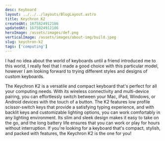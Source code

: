 ```yaml
---
desc: Keyboard
layout: ../../../layouts/BlogLayout.astro
title: Keychron K2
createdAt: 1675824912186
updatedAt: 1675824912186
heroImage: /assets/images/def.png
verticalImage: /assets/images/about-img/build.jpeg
slug: keychron-k2
tags: ['computing']
---
```


I had no idea about the world of keyboards until a friend introduced me to this world, I really feel that I made a good choice with this particular model, however I am looking forward to trying different styles and designs of custom keyboards.

The Keychron K2 is a versatile and compact keyboard that's perfect for all your computing needs. With its wireless connectivity and multi-device pairing, you can effortlessly switch between your Mac, iPad, Windows, or Android devices with the touch of a button. The K2 features low profile scissor-switch keys that provide a satisfying typing experience, and with backlit keys and customizable lighting options, you can work comfortably in any lighting environment. Its slim and sleek design makes it easy to take on the go, and the long battery life ensures that you can work or play for hours without interruption. If you're looking for a keyboard that's compact, stylish, and packed with features, the Keychron K2 is the one for you!
